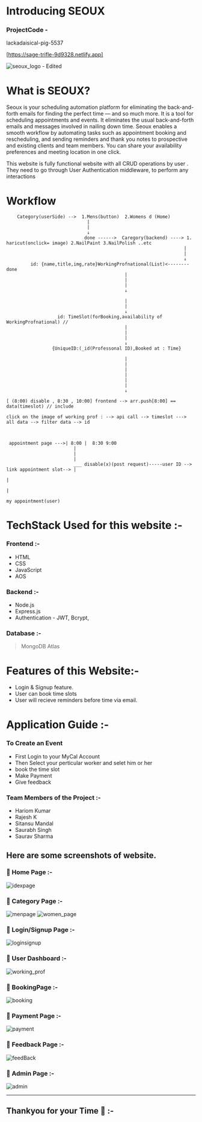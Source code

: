 # Introducing SEOUX

### ProjectCode - 
lackadaisical-pig-5537

[https://sage-trifle-9d9328.netlify.app] 

![seoux_logo - Edited](https://user-images.githubusercontent.com/85841972/229421591-0cb0c816-7047-4b74-925c-9c7da0cc40ae.png)


# What is SEOUX?

Seoux is your scheduling automation platform for eliminating the back-and-forth emails for finding the perfect time — and so much more.
It is a tool for scheduling appointments and events. It eliminates the usual back-and-forth emails and messages involved in nailing down time.
Seoux enables a smooth workflow by automating tasks such as appointment booking and rescheduling,
and sending reminders and thank you notes to prospective and existing clients and team members.
You can share your availability preferences and meeting location in one click.

This website is fully functional website with all CRUD operations by user .
They need to go through User Authentication middleware, to perform any interactions

# Workflow


```
    Category(userSide) -->  1.Mens(button)  2.Womens d (Home)   
                              |
                              |
                              ↓ 
                             done ------>  Caregory(backend) ----> 1. haricut(onclick= image) 2.NailPaint 3.NailPolish ..etc
                                                                  |
                                                                  |
                                                                  ↓ 
         id: {name,title,img,rate}WorkingProfnational(List)<-------- done
                                            |
                                            |
                                            |
                                            ↓ 

                                            |
                                            |
                                            ↓ 
                   id: TimeSlot(forBooking,availability of WorkingProfnational) //
                                            |
                                            |
                                            |
                                            ↓ 
                 {UniqueID:(_id(Professonal ID),Booked at : Time}

                                            |
                                            |
                                            |
                                            |
                                            |
                                            |
                                            ↓ 

[ (8:00) disable , 8:30 , 10:00] frontend --> arr.push[8:00] == data(timeslot) // include

click on the image of working prof : --> api call --> timeslot ---> all data --> filter data --> id 



 appointment page --->| 8:00 |  8:30 9:00
                         |
                         |
                         |
                         ___ disable(x)(post request)-----user ID -->  link appointment slot--> |
                                                                                                |
                                                                                                |
                                                                                        my appointment(user)
```



# TechStack Used for this website :-

### Frontend :-
- HTML
- CSS
- JavaScript
- AOS

### Backend :-
- Node.js
- Express.js
- Authentication - JWT, Bcrypt,

### Database :-
> MongoDB Atlas
  
# Features of this Website:-
- Login & Signup feature.
- User can book time slots
- User will recieve reminders before time via email.

# Application Guide :-

### To Create an Event 
* First Login to your MyCal Account
* Then Select your perticular worker and selet him or her
* book the time slot
* Make Payment
* Give feedback

### Team Members of the Project :- 
- Hariom Kumar
- Rajesh K
- Sitansu Mandal
- Saurabh Singh
- Saurav Sharma




## Here are some screenshots of website.

### :large_blue_circle: Home Page :-


![idexpage](https://user-images.githubusercontent.com/85841972/229423602-d9604550-ba36-4ed9-9099-fbbb69675f26.PNG)




### :large_blue_circle: Category Page :-
![menpage](https://user-images.githubusercontent.com/85841972/229423718-5b547be3-ca3f-4627-bcac-d99112ccdaed.PNG)
![women_page](https://user-images.githubusercontent.com/85841972/229423729-a9eb6302-33aa-42ac-ba05-d8dbfc8df631.PNG)


### :large_blue_circle: Login/Signup Page :-

![loginsignup](https://user-images.githubusercontent.com/85841972/229423877-38a33053-8a83-4057-a658-d75068b431c2.PNG)

### :large_blue_circle: User Dashboard :- 

![working_prof](https://user-images.githubusercontent.com/85841972/229423914-9db4a85c-ab59-4fb4-b649-df12638c5f78.PNG)

### :large_blue_circle: BookingPage :-

![booking](https://user-images.githubusercontent.com/85841972/229424001-777b004e-b4c7-4aae-ad0a-081e4488d489.PNG)

### :large_blue_circle: Payment Page :-

![payment](https://user-images.githubusercontent.com/85841972/229424048-7ea5c8e7-915c-4ab5-aea5-1fa8da87bc83.PNG)

### :large_blue_circle: Feedback Page :-
![feedBack](https://user-images.githubusercontent.com/85841972/229424257-1b8b4281-bc3f-4491-ad36-34bf86737997.PNG)

### :large_blue_circle: Admin Page :-


![admin](https://user-images.githubusercontent.com/85841972/229424509-4157b4a7-a3b9-499d-b73a-eb6f76ca6965.PNG)

---


## Thankyou for your Time :raised_hands: :-
